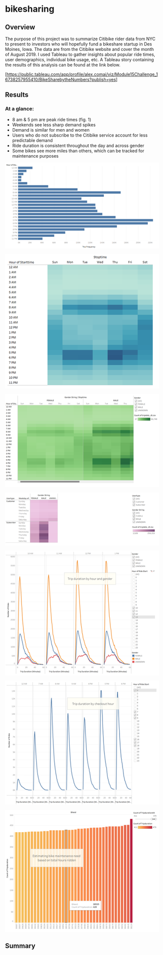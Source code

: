 # bikesharing

## Overview

The purpose of this project was to summarize Citibike rider data from NYC to present to investors who will hopefully fund a bikeshare startup in Des Moines, Iowa. The data are from the Citibike website and cover the month of August 2019. I used Tableau to gather insights about popular ride times, user demographics, individual bike usage, etc. A Tableau story containing the results of this analysis can be found at the link below.

[https://public.tableau.com/app/profile/alex.comai/viz/Module15Challenge_16738257955410/BikeSharebytheNumbers?publish=yes]

## Results

### At a glance:

- 8 am & 5 pm are peak ride times (fig. 1)
- Weekends see less sharp demand spikes
- Demand is similar for men and women
- Users who do not subscribe to the Citibike service account for less predictable demand
- Ride duration is consistent throughout the day and across gender
- Some bikes see more miles than others, which can be tracked for maintenance purposes

![image](images\usage_hours.png)

![image](images\customer_days.png)

![image](images\customer_gender.png)

![image](images\customer_type.png)

![image](images\duration_gender.png)

![image](images\duration_hour.png)

![image](images\maintenance.png)
 
## Summary